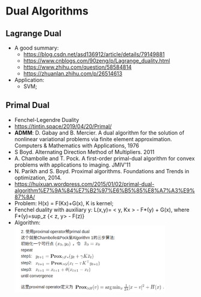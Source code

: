 # Dual Algorithms

## Lagrange Dual
- A good summary:
	- https://blog.csdn.net/asd136912/article/details/79149881
	- https://www.cnblogs.com/90zeng/p/Lagrange_duality.html
	- https://www.zhihu.com/question/58584814
	- https://zhuanlan.zhihu.com/p/26514613
- Application:
	- SVM;

## Primal Dual
- Fenchel-Legendre Duality
- https://tintin.space/2019/04/20/Primal/
- **ADMM**: D. Gabay and B. Mercier. A dual algorithm for the solution of nonlinear variational problems via finite element approximation. Computers & Mathematics with Applications, 1976
- S Boyd. Alternating Direction Method of Multipliers. 2011
- A. Chambolle and T. Pock. A first-order primal-dual algorithm for convex problems with applications to imaging. JMIV'11
- N. Parikh and S. Boyd. Proximal algorithms. Foundations and Trends in optimization, 2014.
- https://huixuan.wordpress.com/2015/01/02/primal-dual-algorithm%E7%9A%84%E7%B2%97%E6%B5%85%E8%A7%A3%E9%87%8A/
- Problem: H(x) = F(Kx)+G(x), K is kernel;
- Fenchel duality with auxiliary y: L(x,y)= < y, Kx > - F\*(y) + G(x), where F\*(y)=sup_z {< z, y> - F(z)}
- Algorithm:\
	<img src="/Optimization/images/dual/primal-dual.png" alt="drawing" width="400"/>